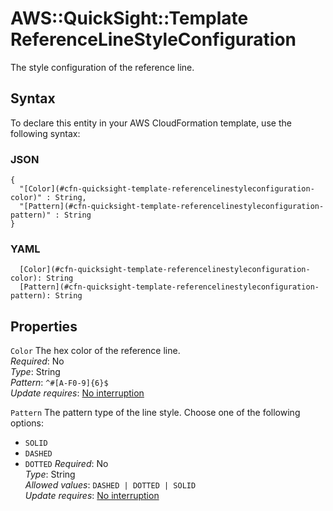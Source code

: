 # AWS::QuickSight::Template ReferenceLineStyleConfiguration<a name="aws-properties-quicksight-template-referencelinestyleconfiguration"></a>

The style configuration of the reference line\.

## Syntax<a name="aws-properties-quicksight-template-referencelinestyleconfiguration-syntax"></a>

To declare this entity in your AWS CloudFormation template, use the following syntax:

### JSON<a name="aws-properties-quicksight-template-referencelinestyleconfiguration-syntax.json"></a>

```
{
  "[Color](#cfn-quicksight-template-referencelinestyleconfiguration-color)" : String,
  "[Pattern](#cfn-quicksight-template-referencelinestyleconfiguration-pattern)" : String
}
```

### YAML<a name="aws-properties-quicksight-template-referencelinestyleconfiguration-syntax.yaml"></a>

```
  [Color](#cfn-quicksight-template-referencelinestyleconfiguration-color): String
  [Pattern](#cfn-quicksight-template-referencelinestyleconfiguration-pattern): String
```

## Properties<a name="aws-properties-quicksight-template-referencelinestyleconfiguration-properties"></a>

`Color` <a name="cfn-quicksight-template-referencelinestyleconfiguration-color"></a>
The hex color of the reference line\.  
_Required_: No  
_Type_: String  
_Pattern_: `^#[A-F0-9]{6}$`  
_Update requires_: [No interruption](https://docs.aws.amazon.com/AWSCloudFormation/latest/UserGuide/using-cfn-updating-stacks-update-behaviors.html#update-no-interrupt)

`Pattern` <a name="cfn-quicksight-template-referencelinestyleconfiguration-pattern"></a>
The pattern type of the line style\. Choose one of the following options:

- `SOLID`
- `DASHED`
- `DOTTED`
  _Required_: No  
  _Type_: String  
  _Allowed values_: `DASHED | DOTTED | SOLID`  
  _Update requires_: [No interruption](https://docs.aws.amazon.com/AWSCloudFormation/latest/UserGuide/using-cfn-updating-stacks-update-behaviors.html#update-no-interrupt)
